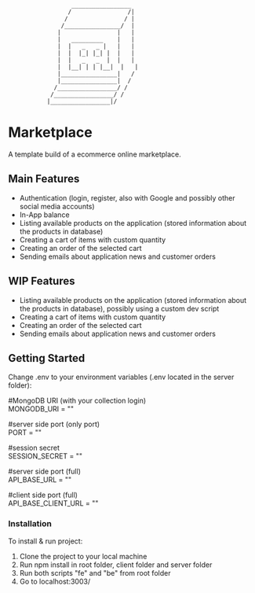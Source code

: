                       _________________
                     /                /|
                    /                / |
                   /________________/  |
                  |                |   |
                  |   _________    |   |
                  |  |   _   _ |   |   |
                  |  |  |_| |_| |  |   |
                  |  |   _   _  |  |   |
                  |  |__| | | |__|  |   |
                  |________________|   /
                  |________________|  /
                 /_________________/ /
                /_________________/ /
               |_________________|/

# Marketplace

A template build of a ecommerce online marketplace.

## Main Features

- Authentication (login, register, also with Google and possibly other social media accounts)
- In-App balance
- Listing available products on the application (stored information about the products in database)
- Creating a cart of items with custom quantity
- Creating an order of the selected cart
- Sending emails about application news and customer orders

## WIP Features

- Listing available products on the application (stored information about the products in database), possibly using a custom dev script
- Creating a cart of items with custom quantity
- Creating an order of the selected cart
- Sending emails about application news and customer orders

## Getting Started

Change .env to your environment variables (.env located in the server folder):

#MongoDB URI (with your collection login)  
MONGODB_URI = ""

#server side port (only port)  
PORT = ""

#session secret  
SESSION_SECRET = ""

#server side port (full)  
API_BASE_URL = ""

#client side port (full)  
API_BASE_CLIENT_URL = ""

### Installation

To install & run project:

1. Clone the project to your local machine
2. Run npm install in root folder, client folder and server folder
3. Run both scripts "fe" and "be" from root folder
4. Go to localhost:3003/
